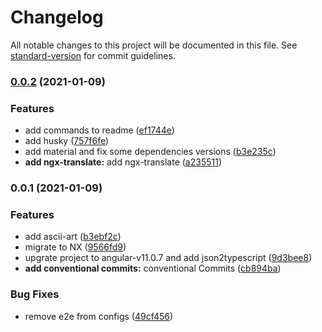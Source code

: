 # Changelog

All notable changes to this project will be documented in this file. See [standard-version](https://github.com/conventional-changelog/standard-version) for commit guidelines.

### [0.0.2](https://github.com/mmhajiagha/talos-fe-technical-test/compare/v0.0.1...v0.0.2) (2021-01-09)


### Features

* add commands to readme ([ef1744e](https://github.com/mmhajiagha/talos-fe-technical-test/commit/ef1744e65f297aeb2596d23133f24e3928a3446c))
* add husky ([757f6fe](https://github.com/mmhajiagha/talos-fe-technical-test/commit/757f6fe8dd6b3719f6421b7836858660ada23e84))
* add material and fix some dependencies versions ([b3e235c](https://github.com/mmhajiagha/talos-fe-technical-test/commit/b3e235cf7defbe325959ed7d96c55eebea970baf))
* **add ngx-translate:** add ngx-translate ([a235511](https://github.com/mmhajiagha/talos-fe-technical-test/commit/a23551109c0534d19defc6efae17cf8232a8487f))

### 0.0.1 (2021-01-09)


### Features

* add ascii-art ([b3ebf2c](https://github.com/talosdigital/talos-fe-technical-test/commit/b3ebf2c192121286c265f2b7a17b9eb5ed62dfd3))
* migrate to NX ([9566fd9](https://github.com/talosdigital/talos-fe-technical-test/commit/9566fd99ed349dfd2308d968a7c5dc43d33b6b05))
* upgrate project to angular-v11.0.7 and add json2typescript ([9d3bee8](https://github.com/talosdigital/talos-fe-technical-test/commit/9d3bee8078e7c00d553e1e15693f1827a0f0bc6c))
* **add conventional commits:** conventional Commits ([cb894ba](https://github.com/talosdigital/talos-fe-technical-test/commit/cb894ba17c87a3c0f6581f3b6ec3a4aa8f344843))


### Bug Fixes

* remove e2e from configs ([49cf456](https://github.com/talosdigital/talos-fe-technical-test/commit/49cf4566644673285b6744ed589d61566bcfd79d))
